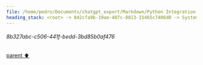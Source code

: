 ```yaml
---
file: /home/pedro/Documents/chatgpt_export/Markdown/Python Integration for Termux.md
heading_stack: <root> -> 842cfa9b-19ae-407c-8813-15465c7406d0 -> System -> 31367e2d-c0e4-4443-a49e-817399b436c2 -> System -> aaa20301-df23-46a0-bb75-e8209ca363a5 -> User -> 19e8ae49-a10b-4edf-8f5c-f0043a98579a -> Assistant -> e189b0fe-67e6-492f-b4fe-ce4d348c8aef -> Tool -> 213c5acc-aa32-446f-bead-666aa2ce222f -> Assistant -> b6a94b34-e3b9-4f3e-b2ac-132d56a28052 -> Assistant -> 13e1e15e-3c51-4f3e-8254-3c5ef8195760 -> Tool -> 5f8ffb57-336a-454b-ac0a-3e985e176ef2 -> Assistant -> 9f17e861-a0d1-4cbc-9077-b99e7cc05a24 -> Assistant -> b588bda1-a3ae-44bd-85f0-61aab82b84ee -> Tool -> 005326d4-d284-4501-9de0-d39ca71660f6 -> Assistant -> aaa2d01f-c9d7-4398-942a-b35d21851d5b -> User -> b713a308-a626-4b1b-b90f-2e41a973ba2a -> Assistant -> Ideas for Python Integration -> 1. Command-line Wrapper -> 2. Object-Oriented Interface -> 3. Event-Driven Programming -> 4. Extendable Modules -> 5. Error Handling -> 6. Data Transformation -> 7. Asynchronous Operations -> 8. Logging and Debugging -> 9. Configuration Management -> 10. Documentation and Examples -> 11. Testing -> Code Snippets -> Command-line Wrapper -> Object-Oriented Interface -> Asynchronous Operations -> aaa26975-0225-4798-b45f-edaa00180e9c -> User -> a96fa758-3767-429e-8b3a-f5c51b79c529 -> Assistant -> JNI (Java Native Interface) -> Android NDK -> Jpype or Pyjnius -> gRPC or JSON-RPC -> CFFI -> aaa2ec22-c372-4349-b5ad-3556ce37d934 -> User -> 8b327abc-c506-441f-bedd-3bd85b0af476
---
```

###### 8b327abc-c506-441f-bedd-3bd85b0af476
[parent ⬆️](#aaa2ec22-c372-4349-b5ad-3556ce37d934)
